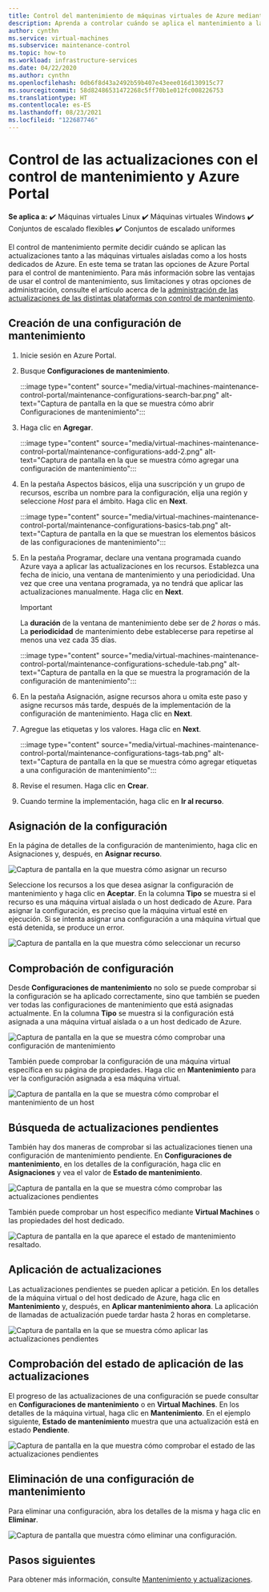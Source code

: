 ```yaml
---
title: Control del mantenimiento de máquinas virtuales de Azure mediante Azure Portal
description: Aprenda a controlar cuándo se aplica el mantenimiento a las máquinas virtuales de Azure mediante el control de mantenimiento y Azure Portal.
author: cynthn
ms.service: virtual-machines
ms.subservice: maintenance-control
ms.topic: how-to
ms.workload: infrastructure-services
ms.date: 04/22/2020
ms.author: cynthn
ms.openlocfilehash: 0db6f8d43a2492b59b407e43eee016d130915c77
ms.sourcegitcommit: 58d82486531472268c5ff70b1e012fc008226753
ms.translationtype: HT
ms.contentlocale: es-ES
ms.lasthandoff: 08/23/2021
ms.locfileid: "122687746"
---
```

# <a name="control-updates-with-maintenance-control-and-the-azure-portal"></a>Control de las actualizaciones con el control de mantenimiento y Azure Portal

**Se aplica a:** :heavy_check_mark: Máquinas virtuales Linux :heavy_check_mark: Máquinas virtuales Windows :heavy_check_mark: Conjuntos de escalado flexibles :heavy_check_mark: Conjuntos de escalado uniformes

El control de mantenimiento permite decidir cuándo se aplican las actualizaciones tanto a las máquinas virtuales aisladas como a los hosts dedicados de Azure. En este tema se tratan las opciones de Azure Portal para el control de mantenimiento. Para más información sobre las ventajas de usar el control de mantenimiento, sus limitaciones y otras opciones de administración, consulte el artículo acerca de la [administración de las actualizaciones de las distintas plataformas con control de mantenimiento](maintenance-control.md).

## <a name="create-a-maintenance-configuration"></a>Creación de una configuración de mantenimiento

1. Inicie sesión en Azure Portal.

1. Busque **Configuraciones de mantenimiento**.
    
    :::image type="content" source="media/virtual-machines-maintenance-control-portal/maintenance-configurations-search-bar.png" alt-text="Captura de pantalla en la que se muestra cómo abrir Configuraciones de mantenimiento":::

1. Haga clic en **Agregar**.

    :::image type="content" source="media/virtual-machines-maintenance-control-portal/maintenance-configurations-add-2.png" alt-text="Captura de pantalla en la que se muestra cómo agregar una configuración de mantenimiento":::

1. En la pestaña Aspectos básicos, elija una suscripción y un grupo de recursos, escriba un nombre para la configuración, elija una región y seleccione *Host* para el ámbito. Haga clic en **Next**.
    
    :::image type="content" source="media/virtual-machines-maintenance-control-portal/maintenance-configurations-basics-tab.png" alt-text="Captura de pantalla en la que se muestran los elementos básicos de las configuraciones de mantenimiento":::

1. En la pestaña Programar, declare una ventana programada cuando Azure vaya a aplicar las actualizaciones en los recursos. Establezca una fecha de inicio, una ventana de mantenimiento y una periodicidad. Una vez que cree una ventana programada, ya no tendrá que aplicar las actualizaciones manualmente. Haga clic en **Next**. 

    > [!IMPORTANT]
    > La **duración** de la ventana de mantenimiento debe ser de *2 horas* o más. La **periodicidad** de mantenimiento debe establecerse para repetirse al menos una vez cada 35 días. 

    :::image type="content" source="media/virtual-machines-maintenance-control-portal/maintenance-configurations-schedule-tab.png" alt-text="Captura de pantalla en la que se muestra la programación de la configuración de mantenimiento":::

1. En la pestaña Asignación, asigne recursos ahora u omita este paso y asigne recursos más tarde, después de la implementación de la configuración de mantenimiento. Haga clic en **Next**.

1. Agregue las etiquetas y los valores. Haga clic en **Next**.
    
    :::image type="content" source="media/virtual-machines-maintenance-control-portal/maintenance-configurations-tags-tab.png" alt-text="Captura de pantalla en la que se muestra cómo agregar etiquetas a una configuración de mantenimiento":::

1. Revise el resumen. Haga clic en **Crear**.

1. Cuando termine la implementación, haga clic en **Ir al recurso**.


## <a name="assign-the-configuration"></a>Asignación de la configuración

En la página de detalles de la configuración de mantenimiento, haga clic en Asignaciones y, después, en **Asignar recurso**. 

![Captura de pantalla en la que muestra cómo asignar un recurso](media/virtual-machines-maintenance-control-portal/maintenance-configurations-add-assignment.png)

Seleccione los recursos a los que desea asignar la configuración de mantenimiento y haga clic en **Aceptar**. En la columna **Tipo** se muestra si el recurso es una máquina virtual aislada o un host dedicado de Azure. Para asignar la configuración, es preciso que la máquina virtual esté en ejecución. Si se intenta asignar una configuración a una máquina virtual que está detenida, se produce un error. 

<!---Shantanu to add details about the error case--->

![Captura de pantalla en la que muestra cómo seleccionar un recurso](media/virtual-machines-maintenance-control-portal/maintenance-configurations-select-resource.png)

## <a name="check-configuration"></a>Comprobación de configuración

Desde **Configuraciones de mantenimiento** no solo se puede comprobar si la configuración se ha aplicado correctamente, sino que también se pueden ver todas las configuraciones de mantenimiento que está asignadas actualmente. En la columna **Tipo** se muestra si la configuración está asignada a una máquina virtual aislada o a un host dedicado de Azure. 

![Captura de pantalla en la que se muestra cómo comprobar una configuración de mantenimiento](media/virtual-machines-maintenance-control-portal/maintenance-configurations-host-type.png)

También puede comprobar la configuración de una máquina virtual específica en su página de propiedades. Haga clic en **Mantenimiento** para ver la configuración asignada a esa máquina virtual.

![Captura de pantalla en la que se muestra cómo comprobar el mantenimiento de un host](media/virtual-machines-maintenance-control-portal/maintenance-configurations-check-config.png)

## <a name="check-for-pending-updates"></a>Búsqueda de actualizaciones pendientes

También hay dos maneras de comprobar si las actualizaciones tienen una configuración de mantenimiento pendiente. En **Configuraciones de mantenimiento**, en los detalles de la configuración, haga clic en **Asignaciones** y vea el valor de **Estado de mantenimiento**.

![Captura de pantalla en la que se muestra cómo comprobar las actualizaciones pendientes](media/virtual-machines-maintenance-control-portal/maintenance-configurations-pending.png)

También puede comprobar un host específico mediante **Virtual Machines** o las propiedades del host dedicado. 

![Captura de pantalla en la que aparece el estado de mantenimiento resaltado.](media/virtual-machines-maintenance-control-portal/maintenance-configurations-pending-vm.png)

## <a name="apply-updates"></a>Aplicación de actualizaciones

Las actualizaciones pendientes se pueden aplicar a petición. En los detalles de la máquina virtual o del host dedicado de Azure, haga clic en **Mantenimiento** y, después, en **Aplicar mantenimiento ahora**. La aplicación de llamadas de actualización puede tardar hasta 2 horas en completarse.

![Captura de pantalla en la que se muestra cómo aplicar las actualizaciones pendientes](media/virtual-machines-maintenance-control-portal/maintenance-configurations-apply-updates-now.png)

## <a name="check-the-status-of-applying-updates"></a>Comprobación del estado de aplicación de las actualizaciones 

El progreso de las actualizaciones de una configuración se puede consultar en **Configuraciones de mantenimiento** o en **Virtual Machines**. En los detalles de la máquina virtual, haga clic en **Mantenimiento**. En el ejemplo siguiente, **Estado de mantenimiento**  muestra que una actualización está en estado **Pendiente**.

![Captura de pantalla en la que muestra cómo comprobar el estado de las actualizaciones pendientes](media/virtual-machines-maintenance-control-portal/maintenance-configurations-status.png)

## <a name="delete-a-maintenance-configuration"></a>Eliminación de una configuración de mantenimiento

Para eliminar una configuración, abra los detalles de la misma y haga clic en **Eliminar**.

![Captura de pantalla que muestra cómo eliminar una configuración.](media/virtual-machines-maintenance-control-portal/maintenance-configurations-delete.png)


## <a name="next-steps"></a>Pasos siguientes

Para obtener más información, consulte [Mantenimiento y actualizaciones](maintenance-and-updates.md).
